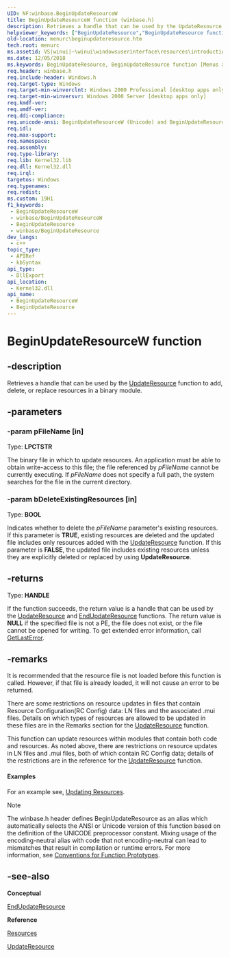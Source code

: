 ```yaml
---
UID: NF:winbase.BeginUpdateResourceW
title: BeginUpdateResourceW function (winbase.h)
description: Retrieves a handle that can be used by the UpdateResource function to add, delete, or replace resources in a binary module.
helpviewer_keywords: ["BeginUpdateResource","BeginUpdateResource function [Menus and Other Resources]","BeginUpdateResourceA","BeginUpdateResourceW","_win32_BeginUpdateResource","_win32_beginupdateresource_cpp","menurc.beginupdateresource","winbase/BeginUpdateResource","winbase/BeginUpdateResourceA","winbase/BeginUpdateResourceW","winui._win32_beginupdateresource"]
old-location: menurc\beginupdateresource.htm
tech.root: menurc
ms.assetid: VS|winui|~\winui\windowsuserinterface\resources\introductiontoresources\resourcereference\resourcefunctions\beginupdateresource.htm
ms.date: 12/05/2018
ms.keywords: BeginUpdateResource, BeginUpdateResource function [Menus and Other Resources], BeginUpdateResourceA, BeginUpdateResourceW, _win32_BeginUpdateResource, _win32_beginupdateresource_cpp, menurc.beginupdateresource, winbase/BeginUpdateResource, winbase/BeginUpdateResourceA, winbase/BeginUpdateResourceW, winui._win32_beginupdateresource
req.header: winbase.h
req.include-header: Windows.h
req.target-type: Windows
req.target-min-winverclnt: Windows 2000 Professional [desktop apps only]
req.target-min-winversvr: Windows 2000 Server [desktop apps only]
req.kmdf-ver: 
req.umdf-ver: 
req.ddi-compliance: 
req.unicode-ansi: BeginUpdateResourceW (Unicode) and BeginUpdateResourceA (ANSI)
req.idl: 
req.max-support: 
req.namespace: 
req.assembly: 
req.type-library: 
req.lib: Kernel32.lib
req.dll: Kernel32.dll
req.irql: 
targetos: Windows
req.typenames: 
req.redist: 
ms.custom: 19H1
f1_keywords:
 - BeginUpdateResourceW
 - winbase/BeginUpdateResourceW
 - BeginUpdateResource
 - winbase/BeginUpdateResource
dev_langs:
 - c++
topic_type:
 - APIRef
 - kbSyntax
api_type:
 - DllExport
api_location:
 - Kernel32.dll
api_name:
 - BeginUpdateResourceW
 - BeginUpdateResource
---
```


# BeginUpdateResourceW function


## -description

Retrieves a handle that can be used by the <a href="/windows/desktop/api/winbase/nf-winbase-updateresourcea">UpdateResource</a> function to add, delete, or replace resources in a binary module.

## -parameters

### -param pFileName [in]

Type: <b>LPCTSTR</b>

The binary file in which to update resources. An application must be able to obtain write-access to this file; the file referenced by <i>pFileName</i> cannot be currently executing. If <i>pFileName</i> does not specify a full path, the system searches for the file in the current directory.

### -param bDeleteExistingResources [in]

Type: <b>BOOL</b>

Indicates whether to delete the <i>pFileName</i> parameter's existing resources. If this parameter is <b>TRUE</b>, existing resources are deleted and the updated file includes only resources added with the <a href="/windows/desktop/api/winbase/nf-winbase-updateresourcea">UpdateResource</a> function. If this parameter is <b>FALSE</b>, the updated file includes existing resources unless they are explicitly deleted or replaced by using <b>UpdateResource</b>.

## -returns

Type: <b>HANDLE</b>

If the function succeeds, the return value is a handle that can be used by the <a href="/windows/desktop/api/winbase/nf-winbase-updateresourcea">UpdateResource</a> and <a href="/windows/desktop/api/winbase/nf-winbase-endupdateresourcea">EndUpdateResource</a> functions. The return value is <b>NULL</b> if the specified file is not a PE, the file does not exist, or the file cannot be opened for writing. To get extended error information, call <a href="/windows/desktop/api/errhandlingapi/nf-errhandlingapi-getlasterror">GetLastError</a>.

## -remarks

It is recommended that the resource file is not loaded before this function is called. However, if that file is already loaded, it will not cause an error to be returned.

There are some restrictions on resource updates in files that contain  Resource Configuration(RC Config) data: LN files and the associated .mui files. Details on which types of resources are allowed to be updated in these files are in the Remarks section for the <a href="/windows/desktop/api/winbase/nf-winbase-updateresourcea">UpdateResource</a> function.

This function can update resources within modules that contain both code and resources. As noted above, there are restrictions on resource updates in LN files and .mui files, both of which contain RC Config data; details of the restrictions are in the reference for the <a href="/windows/desktop/api/winbase/nf-winbase-updateresourcea">UpdateResource</a> function.
			


#### Examples

For an example see, <a href="/windows/desktop/menurc/using-resources">Updating Resources</a>.

<div class="code"></div>




> [!NOTE]
> The winbase.h header defines BeginUpdateResource as an alias which automatically selects the ANSI or Unicode version of this function based on the definition of the UNICODE preprocessor constant. Mixing usage of the encoding-neutral alias with code that not encoding-neutral can lead to mismatches that result in compilation or runtime errors. For more information, see [Conventions for Function Prototypes](/windows/win32/intl/conventions-for-function-prototypes).

## -see-also

<b>Conceptual</b>



<a href="/windows/desktop/api/winbase/nf-winbase-endupdateresourcea">EndUpdateResource</a>



<b>Reference</b>



<a href="/windows/desktop/menurc/resources">Resources</a>



<a href="/windows/desktop/api/winbase/nf-winbase-updateresourcea">UpdateResource</a>

